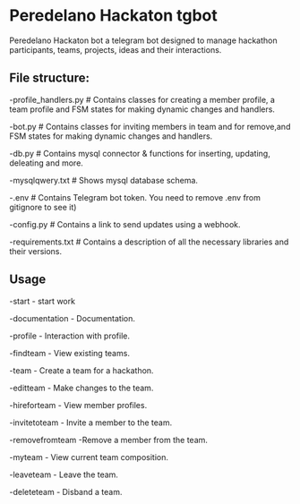 # Peredelano Hackaton tgbot
Peredelano Hackaton bot a telegram bot designed to manage hackathon participants, teams, projects, ideas and their interactions.

## File structure:
 -profile_handlers.py     # Contains classes for creating a member profile, a team profile and FSM states for making dynamic changes and handlers.
 
 -bot.py                  # Contains classes for inviting  members in team and for remove,and FSM states for making dynamic changes and handlers.
 
 -db.py                   # Contains mysql connector & functions for inserting, updating, deleating and more.

 -mysqlqwery.txt          # Shows mysql database schema.

 -.env                    # Contains Telegram bot token. You need to remove .env from gitignore to see it)
 
 -config.py               # Contains a link to send updates using a webhook.
 
 -requirements.txt        # Contains a description of all the necessary libraries and their versions.

## Usage
 -start - start work
 
 -documentation - Documentation.
 
 -profile - Interaction with profile.
 
 -findteam - View existing teams.
 
 -team - Create a team for a hackathon.
 
 -editteam - Make changes to the team.
 
 -hireforteam - View member profiles.
 
 -invitetoteam - Invite a member to the team.
 
 -removefromteam -Remove a member from the team.
 
 -myteam - View current team composition.
 
 -leaveteam - Leave the team.
 
 -deleteteam - Disband a team.
        

